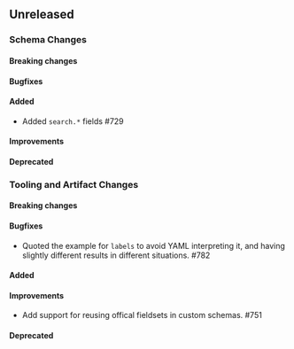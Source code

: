 <!-- When adding an entry to the Changelog:

- Please follow the Keep a Changelog: http://keepachangelog.com/ guidelines.
- Please insert your changelog line ordered by PR ID.
- Make sure you add your entry to the correct section (schema or tooling).

Thanks, you're awesome :-) -->

## Unreleased

### Schema Changes

#### Breaking changes

#### Bugfixes

#### Added

* Added `search.*` fields #729

#### Improvements

#### Deprecated


### Tooling and Artifact Changes

#### Breaking changes

#### Bugfixes

* Quoted the example for `labels` to avoid YAML interpreting it, and having
  slightly different results in different situations. #782

#### Added

#### Improvements

* Add support for reusing offical fieldsets in custom schemas. #751

#### Deprecated


<!-- All empty sections:

## Unreleased

### Schema Changes
### Tooling and Artifact Changes

#### Breaking changes

#### Bugfixes

#### Added

#### Improvements

#### Deprecated

-->
